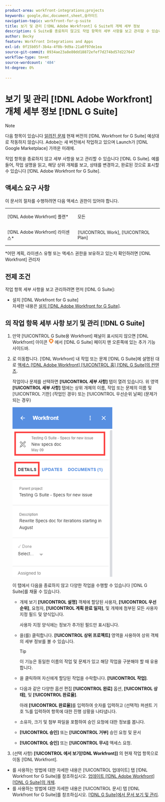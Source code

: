 ```yaml
---
product-area: workfront-integrations;projects
keywords: google,doc,document,sheet,슬라이드
navigation-topic: workfront-for-g-suite
title: 보기 및 관리 [!DNL Adobe Workfront] G Suite의 개체 세부 정보
description: G Suite를 종료하지 않고도 작업 항목의 세부 사항을 보고 관리할 수 있습니다. 예를 들어, 작업 설명을 읽고, 해당 상위 개체를 보고, 상태를 변경하고, 완료된 것으로 표시할 수 있습니다 [!DNL Adobe Workfront] G Suite용.
author: Becky
feature: Workfront Integrations and Apps
exl-id: 0f15b05f-3b4a-4f0b-9d9a-21a0f97de1ea
source-git-commit: 0934ae23a8e80dd18872efef7d274bd57d227647
workflow-type: tm+mt
source-wordcount: '484'
ht-degree: 0%

---
```


# 보기 및 관리 [!DNL Adobe Workfront] 개체 세부 정보 [!DNL G Suite]

>[!NOTE]
>
>다음 항목이 있습니다 [알려진 문제](https://experienceleague.adobe.com/docs/workfront-known-issues/issues/new-workfront-experience/wf-current/wf-integrations-error-when-opening-wf-for-gsuite.html?lang=en) 현재 버전의 [!DNL Workfront for G Suite] 예상대로 작동하지 않습니다. Adobe는 새 버전에서 작업하고 있으며 Launch가 [!DNL Google Marketplace] 가까운 미래에.

작업 항목을 종료하지 않고 세부 사항을 보고 관리할 수 있습니다 [!DNL G Suite]. 예를 들어, 작업 설명을 읽고, 해당 상위 개체를 보고, 상태를 변경하고, 완료된 것으로 표시할 수 있습니다 [!DNL Adobe Workfront for G Suite].

## 액세스 요구 사항

이 문서의 절차를 수행하려면 다음 액세스 권한이 있어야 합니다.

<table style="table-layout:auto"> 
 <col> 
 <col> 
 <tbody> 
  <tr> 
   <td role="rowheader">[!DNL Adobe Workfront] 플랜*</td> 
   <td> <p>모든</p> </td> 
  </tr> 
  <tr> 
   <td role="rowheader">[!DNL Adobe Workfront] 라이센스*</td> 
   <td> <p>[!UICONTROL Work], [!UICONTROL Plan]</p> </td> 
  </tr> 
</tbody> 
</table>

&#42;어떤 계획, 라이센스 유형 또는 액세스 권한을 보유하고 있는지 확인하려면 [!DNL Workfront] 관리자

## 전제 조건

작업 항목 세부 사항을 보고 관리하려면 먼저 [!DNL G Suite]:

* 설치 [!DNL Workfront for G suite]\
   자세한 내용은 [설치 [!DNL Adobe Workfront for G Suite]](../../workfront-integrations-and-apps/workfront-for-g-suite/install-workfront-for-gsuite.md).

## 의 작업 항목 세부 사항 보기 및 관리 [!DNL G Suite]

1. 만약 [!UICONTROL G Suite용 Workfront] 패널이 표시되지 않으면 [!DNL Workfront] 아이콘 ![](assets/wf-lion-icon.png) 에서 [!DNL G Suite] 페이지 맨 오른쪽에 있는 추가 기능 사이드바.
1. 로 이동합니다. [!DNL Workfront] 내 작업 또는 문제 [!DNL G Suite]에 설명된 대로 [액세스 [!DNL Adobe Workfront] [!UICONTROL 홈] [!DNL G Suite]의 컨텐츠](../../workfront-integrations-and-apps/workfront-for-g-suite/access-wf-home-content-from-g-suite.md).

   작업이나 문제를 선택하면 **[!UICONTROL 세부 사항]** 탭이 열려 있습니다. 위 영역 **[!UICONTROL 세부 사항]** 탭에는 상위 개체의 이름, 작업 또는 문제의 이름 및 [!UICONTROL 기한] (작업인 경우) 또는 [!UICONTROL 우선순위 날짜] (문제가 되는 경우)

   ![](assets/details-tab.png)

   이 탭에서 다음을 종료하지 않고 다양한 작업을 수행할 수 있습니다 [!DNL G Suite]를 채울 수 있습니다.

   * 개체 보기 **[!UICONTROL 설명]** 객체에 할당된 사용자, **[!UICONTROL 우선순위]**, 요청자, **[!UICONTROL 계획 완료 일자]**, 및 개체에 첨부된 모든 사용자 지정 필드 및 양식입니다.

      사용자 지정 양식에는 정보가 추가된 필드만 표시됩니다.

   * 을(를) 클릭합니다. **[!UICONTROL 상위 프로젝트]** 영역을 사용하여 상위 객체의 세부 정보를 볼 수 있습니다.

      >[!TIP]
      >
      >이 기능은 동일한 이름의 작업 및 문제가 있고 해당 작업을 구분해야 할 때 유용합니다.

   * 을 클릭하여 자신에게 할당된 작업을 수락합니다. **[!UICONTROL 작업]**.
   * 다음과 같은 다양한 옵션 편집 **[!UICONTROL 완료]** 옵션, **[!UICONTROL 상태]**, 및 **[!UICONTROL 완료율]**.

      아래 **[!UICONTROL 완료율]**&#x200B;를 입력하여 숫자를 입력하고 (선택적) 퍼센트 기호 %를 입력하여 항목에 대한 진행 상황을 나타냅니다.
   * 소유자, 크기 및 첨부 파일을 포함하여 승인 요청에 대한 정보를 봅니다.
   * **[!UICONTROL 승인]** 또는 **[!UICONTROL 거부]** 승인 요청 및 문서

   * **[!UICONTROL 승인]** 또는 **[!UICONTROL 무시]** 액세스 요청.

1. (선택 사항) **[!UICONTROL 에서 보기[!DNL Workfront]]** 의 현재 작업 항목으로 이동 [!DNL Workfront].

* 를 사용하는 방법에 대한 자세한 내용은 [!UICONTROL 업데이트] 탭 [!DNL Workfront for G Suite]를 참조하십시오. [업데이트 [!DNL Adobe Workfront] [!DNL G Suite]의 개체](../../workfront-integrations-and-apps/workfront-for-g-suite/update-a-workfront-object-in-gsuite.md).
* 를 사용하는 방법에 대한 자세한 내용은 [!UICONTROL 문서] 탭 [!DNL Workfront for G Suite]를 참조하십시오. [[!DNL G Suite]에서 문서 보기 및 관리](../../workfront-integrations-and-apps/workfront-for-g-suite/view-and-manage-documents-in-gsuite.md).
